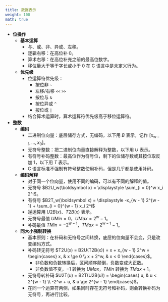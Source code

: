 ```yaml
---
title: 数据表示
weight: 100
math: true
---
```


- **位操作**
    - **基本运算**
        - 与、或、非、异或、左移。
        - 逻辑右移：在高位补 $0$。
        - 算术右移：在高位补充之前的最高位数字。
        - 移位量大于等于字长或小于 $0$ 在 C 语言中是未定义行为。
    - **优先级**
        - 位运算符优先级：
            - 按位非 `~`
            - 左移/右移 `<<` `>>`
            - 按位与 `&`
            - 按位异或 `^`
            - 按位或 `|`
        - 结合算术运算时，算术运算符优先级高于移位运算符。
- **整数**
    - **编码**
        - 二进制位向量：底层储存方式，无编码，以下用 $B$ 表示，记作 $[x_{w - 1}, \dots, x_0]$。
        - 无符号整数：把二进制位向量直接解释为整数，以下用 $U$ 表示。
        - 有符号补码整数：最高位作为符号位，剩下的位储存数或其按位取反加 $1$，以下用 $T$ 表示。
        - C 语言标准不强制有符号整数使用补码，但是几乎都是使用补码。
    - **编码解释**
        - 对于同一个位向量，使用不同的编码，可以有不同的解释的值。
        - 无符号 $B2U_w(\boldsymbol x) = \displaystyle \sum_{i = 0}^w x_i 2^i$。
        - 有符号 $B2T_w(\boldsymbol x) = \displaystyle -x_{w - 1} 2^{w - 1} + \sum_{i = 0}^{w - 1} x_i 2^i$
        - 逆运算用 $U2B(x)$、$T2B(x)$ 表示。
        - 无符号最值 $UMin = 0$，$UMax = 2^{w} - 1$。
        - 补码最值 $TMin = -2^{w - 1}$，$TMax = 2^{w - 1} - 1$。
    - **同大小强制转换**
        - 基本原则：在补码和无符号之间转换，底层的位向量不会变，只是改变编码方式。
        - 补码转无符号 $T2U(x) = B2U(T2B(x)) = x + x_{w - 1} 2^w = \begin{cases} x, & x \ge 0 \\ x + 2^w, & x < 0 \end{cases}$。
            - 非负数和负数转换后，区间顺序颠倒，负数变成大正数。
            - 非负数值不变，$-1$ 转换为 $UMax$，$TMin$ 转换为 $TMax + 1$。
        - 无符号转补码 $U2T(u) = B2T(U2B(u)) = \begin{cases} u, & u < 2^{w - 1} \\ -2^w + u, & u \ge 2^{w - 1} \end{cases}$。
        - 在同一个运算符两侧，如果同时存在无符号和补码，则会转换补码为无符号，再进行比较。
